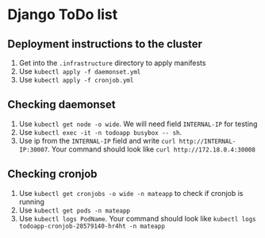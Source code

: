 # Django ToDo list

## Deployment instructions to the cluster
1. Get into the `.infrastructure` directory to apply manifests
2. Use `kubectl apply -f daemonset.yml`
3. Use `kubectl apply -f cronjob.yml`


## Checking daemonset
1. Use `kubectl get node -o wide`. We will need field `INTERNAL-IP` for testing
2. Use `kubectl exec -it -n todoapp busybox -- sh`. 
3. Use ip from the `INTERNAL-IP` field and write `curl http://INTERNAL-IP:30007`.
Your command should look like `curl http://172.18.0.4:30008`

## Checking cronjob
1. Use `kubectl get cronjobs -o wide -n mateapp` to check if cronjob is running
2. Use `kubectl get pods -n mateapp`
3. Use `kubectl logs PodName`. Your command should look like `kubectl logs todoapp-cronjob-28579140-hr4ht -n mateapp`